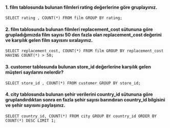 #### 1. film tablosunda bulunan filmleri rating değerlerine göre gruplayınız.
`SELECT rating , COUNT(*) FROM film
GROUP BY rating;`

#### 2. film tablosunda bulunan filmleri replacement_cost sütununa göre grupladığımızda film sayısı 50 den fazla olan replacement_cost değerini ve karşılık gelen film sayısını sıralayınız.
`SELECT replacement_cost, COUNT(*) FROM film
GROUP BY replacement_cost
HAVING COUNT(*) > 50;`

#### 3. customer tablosunda bulunan store_id değerlerine karşılık gelen müşteri sayılarını nelerdir? 
`SELECT store_id , COUNT(*) FROM customer
GROUP BY store_id;`

#### 4. city tablosunda bulunan şehir verilerini country_id sütununa göre gruplandırdıktan sonra en fazla şehir sayısı barındıran country_id bilgisini ve şehir sayısını paylaşınız.
`SELECT country_id, COUNT(*) FROM city
GROUP BY country_id
ORDER BY COUNT(*) DESC
LIMIT 1;`
